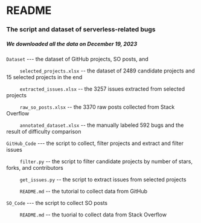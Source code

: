 # README

### The script and dataset of serverless-related bugs

##### We downloaded all the data on December 19, 2023

``Dataset``  --- the dataset of GitHub projects, SO posts, and 

$\qquad$ ```selected_projects.xlsx``` -- the dataset of 2489 candidate projects and 15 selected projects in the end

$\qquad$ ```extracted_issues.xlsx``` -- the 3257 issues extracted from selected projects

$\qquad$ ```raw_so_posts.xlsx``` -- the 3370 raw posts collected from Stack Overflow

$\qquad$ ```annotated_dataset.xlsx``` -- the manually labeled 592 bugs and the result of difficulty comparison

```GitHub_Code``` --- the script to collect, filter projects and extract and filter issues

$\qquad$ ```filter.py``` -- the script to filter candidate projects by number of stars, forks, and contributors

$\qquad$ ```get_issues.py``` -- the script to extract issues from selected projects

$\qquad$ ```README.md``` -- the tutorial to collect data from GitHub

```SO_Code``` --- the script to collect SO posts

$\qquad$ ```README.md``` -- the tuorial to collect data from Stack Overflow
